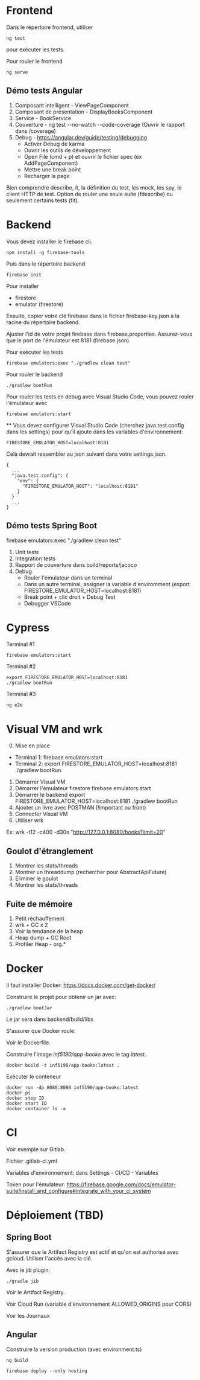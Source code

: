 # Frontend

Dans le répertoire frontend, utiliser

```
ng test
```

pour exécuter les tests.

Pour rouler le frontend

```
ng serve
```

## Démo tests Angular

1. Composant intelligent - ViewPageComponent
2. Composant de présentation - DisplayBooksComponent
3. Service - BookService
4. Couverture - ng test --no-watch --code-coverage (Ouvrir le rapport dans /coverage)
5. Debug - https://angular.dev/guide/testing/debugging
    - Activer Debug de karma
    - Ouvrir les outils de développement
    - Open File (cmd + p) et ouvrir le fichier spec (ex AddPageComponent)
    - Mettre une break point
    - Recharger la page

Bien comprendre describe, it, la définition du test, les mock, les spy, le client HTTP de test.
Option de rouler une seule suite (fdescribe) ou seulement certains tests (fit).

# Backend

Vous devez installer le firebase cli.

```
npm install -g firebase-tools
```

Puis dans le répertoire backend

```
firebase init
```

Pour installer

- firestore
- emulator (firestore)

Ensuite, copier votre clé firebase dans le fichier firebase-key.json à la racine du répertoire backend.

Ajuster l'id de votre projet firebase dans firebase.properties.
Assurez-vous que le port de l'émulateur est 8181 (firebase.json).

Pour exécuter les tests

```
firebase emulators:exec "./gradlew clean test"
```

Pour rouler le backend

```
./gradlew bootRun
```

Pour rouler les tests en debug avec Visual Studio Code, vous pouvez rouler l'émulateur avec

```
firebase emulators:start
```

** Vous devez configurer Visual Studio Code (cherchez java.test.config dans les settings) pour qu'il ajoute dans les variables d'environnement:

```
FIRESTORE_EMULATOR_HOST=localhost:8181
```

Celà devrait ressembler au json suivant dans votre settings.json.

```
{
  ...
  "java.test.config": {
    "env": {
      "FIRESTORE_EMULATOR_HOST": "localhost:8181"
    }
  }
  ...
}

```

## Démo tests Spring Boot

firebase emulators:exec "./gradlew clean test"

1. Unit tests
2. Integration tests
3. Rapport de couverture dans build/reports/jacoco
4. Debug
    - Rouler l'émulateur dans un terminal
    - Dans un autre terminal, assigner la variable d'enviromment (export FIRESTORE_EMULATOR_HOST=localhost:8181)
    - Break point + clic droit + Debug Test
    - Debugger VSCode

# Cypress

Terminal #1

```
firebase emulators:start
```

Terminal #2

```
export FIRESTORE_EMULATOR_HOST=localhost:8181
./gradlew bootRun

```

Terminal #3

```
ng e2e
```

# Visual VM and wrk

0. Mise en place

- Terminal 1:
  firebase emulators:start
- Terminal 2:
  export FIRESTORE_EMULATOR_HOST=localhost:8181
  ./gradlew bootRun

1. Démarrer Visual VM
2. Démarrer l'émulateur firestore
   firebase emulators:start
3. Démarrer le backend
   export FIRESTORE_EMULATOR_HOST=localhost:8181
   ./gradlew bootRun
4. Ajouter un livre avec POSTMAN (!important ou front)
5. Connecter Visual VM
6. Utiliser wrk

Ex: wrk -t12 -c400 -d30s "http://127.0.0.1:8080/books?limit=20"

## Goulot d'étranglement

1. Montrer les stats/threads
2. Montrer un threaddump (rechercher pour AbstractApiFuture)
3. Éliminer le goulot
4. Montrer les stats/threads

## Fuite de mémoire

1. Petit réchauffement
2. wrk + GC x 2
3. Voir la tendance de la heap
4. Heap dump + GC Root
5. Profiler Heap - org.*

# Docker

Il faut installer Docker: https://docs.docker.com/get-docker/

Construire le projet pour obtenir un jar avec:

```
./gradlew bootJar
```

Le jar sera dans backend/build/libs

S'assurer que Docker roule.

Voir le Dockerfile.

Construire l'image _inf5190/app-books_ avec le tag _latest_.

```
docker build -t inf5190/app-books:latest . 
```

Exécuter le conteneur

```
docker run -dp 8080:8080 inf5190/app-books:latest
docker ps
docker stop ID
docker start ID
docker container ls -a
```

# CI

Voir exemple sur Gitlab.

Fichier .gitlab-ci.yml

Variables d'environnement: dans Settings - CI/CD - Variables

Token pour l'émulateur: https://firebase.google.com/docs/emulator-suite/install_and_configure#integrate_with_your_ci_system

# Déploiement (TBD)

## Spring Boot

S'assurer que le Artifact Registry est actif et qu'on est authorisé avec gcloud.
Utiliser l'accès avec la clé.

Avec le jib plugin:

```
./gradle jib
```

Voir le Artifact Registry.

Voir Cloud Run (variable d'environnement ALLOWED_ORIGINS pour CORS)

Voir les Journaux

## Angular

Construire la version production (avec environment.ts)

```
ng build
```

```
firebase deploy --only hosting
```
